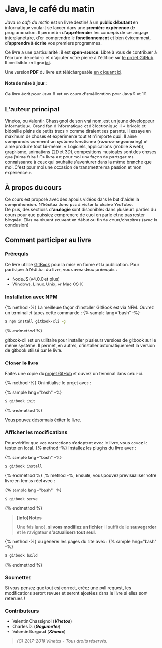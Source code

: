 # Java, le café du matin

_Java, le café du matin_ est un livre destiné à un **public débutant** en informatique voulant se lancer dans une **première expérience** de programmation. Il permettra d’**appréhender** les concepts de ce langage interplanétaire, d’en comprendre le **fonctionnement** et bien évidemment, d’**apprendre à écrire** vos premiers programmes.

Ce livre a une particularité : il est **open-source**. Libre à vous de contribuer à l’écriture de celui-ci et d'ajouter votre pierre à l'édifice sur [le projet GitHub](https://github.com/Vinetos/Java-le-cafe-du-matin).  
Il est lisible en ligne [ici](https://java.vinetos.fr).

Une version **PDF** du livre est téléchargeable [en cliquant ici](https://www.gitbook.com/download/pdf/book/vinetos/java-le-cafe-du-matin).

####  Note de mise à jour :
Ce livre écrit pour Java 8 est en cours d'amélioration pour Java 9 et 10.

##  L'auteur principal
Vinetos, ou Valentin Chassignol de son vrai nom, est un jeune développeur informatique. Grand fan d'informatique et d’électronique, il « bricole et bidouille pleins de petits trucs » comme diraient ses parents. Il essaye un maximum de choses et expérimente tout et n'importe quoi. Il aime comprendre comment un système fonctionne (reverse-engeenering) et aime produire tout lui-même. « Logiciels, applications (mobile & web), graphisme, animations (2D et 3D), compositions musicales sont des choses que j'aime faire ! Ce livre est pour moi une façon de partager ma connaissance à ceux qui souhaite s'aventurer dans la même branche que moi. C'est pour moi une occasion de transmettre ma passion et mon expérience.».  

## À propos du cours
Ce cours est proposé avec des appuis vidéos dans le but d'aider la compréhension. N'hésitez donc pas à visiter la chaine YouTube.  
De plus, des sections d'**analogie** sont disponibles dans plusieurs parties du cours pour que puissiez comprendre de quoi en parle et ne pas rester bloqués. Elles se situent souvent en début ou fin de cours/chapitres (avec la conclusion).  

## Comment participer au livre
### Prérequis  

Ce livre utilise [GitBook](https://www.gitbook.com) pour la mise en forme et la publication. Pour participer à l'édition du livre, vous avez deux prérequis :
 * NodeJS (v4.0.0 et plus)
 * Windows, Linux, Unix, or Mac OS X

### Installation avec NPM

{% method -%}
La meilleure façon d'installer GitBook est via NPM. Ouvrez un terminal et tapez cette commande :
{% sample lang="bash" -%}
```bash
$ npm install gitbook-cli -g
```
{% endmethod %}

gitbook-cli est un utilitaire pour installer plusieurs versions de gitbook sur le même système.
Il permet, en autres, d'installer automatiquement la version de gitbook utilisé par le livre.

### Cloner le livre

Faites une copie du [projet GitHub](https://github.com/Vinetos/Java-le-cafe-du-matin) et ouvrez un terminal dans celui-ci.

{% method -%}
On initialise le projet avec :  

{% sample lang="bash" -%}
```bash
$ gitbook init
```
{% endmethod %}

Vous pouvez désormais éditer le livre.

### Afficher les modifications

Pour vérifier que vos corrections s'adaptent avec le livre, vous devez le tester en local.
{% method -%}
Installez les plugins du livre avec :  

{% sample lang="bash" -%}
```bash
$ gitbook install
```  
{% endmethod %}
{% method -%}
Ensuite, vous pouvez prévisualiser votre livre en temps réel avec :  

{% sample lang="bash" -%}
```bash
$ gitbook serve
```  
{% endmethod %}  

> **[info] Notes**
>
> Une fois lancé, **si vous modifiez un fichier**, il suffit de le **sauvegarder** et le navigateur **s'actualisera tout seul**.

{% method -%}
ou générer les pages du site avec :
{% sample lang="bash" -%}
```bash
$ gitbook build
```  
{% endmethod %}

### Soumettez

Si vous pensez que tout est correct, créez une pull request, les modifications seront revues et seront ajoutées dans le livre si elles sont retenues !  

### Contributeurs  
* Valentin Chassignol (**_Vinetos_**)
* Charles D. (**_Gogume1er_**)
* Valentin Burgaud (**_Xharos_**)

> _(C) 2017-2018 Vinetos - Tous droits réservés._

